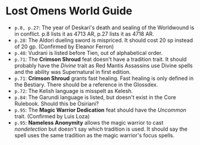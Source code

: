 # Lost Omens World Guide

* `p.8, p.27`: The year of Deskari's death and sealing of the Worldwound is in conflict. p.8 lists it as 4713 AR, p.27 lists it as 4718 AR.
* `p.28`: The Aldori dueling sword is mispriced.
  It should cost 20 sp instead of 20 gp.
  (Confirmed by Eleanor Ferron)
* `p.48`: Vudrani is listed before Tien, out of alphabetical order.
* `p.71`: The **Crimson Shroud** feat doesn't have a tradition trait.
  It should probably have the *Divine* trait as Red Mantis Assassins use Divine spells and the ability was Supernatural in first edition.
* `p.71`: **Crimson Shroud** grants fast healing.
  Fast healing is only defined in the Bestiary.
  There should be a reference in the Glossdex.
* `p.72`: The Kelish language is misspelt as Kelesh.
* `p.84`: The Garundi language is listed, but doesn't exist in the Core Rulebook.
  Should this be Osiriani?
* `p.95`: The **Magic Warrior Dedication** feat should have the *Uncommon* trait.
  (Confirmed by Luis Loza)
* `p.95`: **Nameless Anonymity** allows the magic warrior to cast *nondetection* but doesn't say which tradition is used.
  It should say the spell uses the same tradition as the magic warrior's focus spells.
